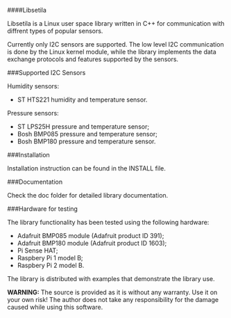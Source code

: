 ####Libsetila

Libsetila is a Linux user space library written in C++ for communication with diffrent types of popular sensors.

Currently only I2C sensors are supported. The low level I2C communication is done by the Linux kernel module, while 
the library implements the data exchange protocols and features supported by the sensors. 

###Supported I2C Sensors

Humidity sensors:

- ST HTS221 humidity and temperature sensor.

Pressure sensors:

- ST LPS25H pressure and temperature sensor;
- Bosh BMP085 pressure and temperature sensor;
- Bosh BMP180 pressure and temperature sensor.

###Installation

Installation instruction can be found in the INSTALL file.


###Documentation

Check the doc folder for detailed library documentation.


###Hardware for testing 

The library functionality has been tested using the following hardware:

- Adafruit BMP085 module (Adafruit product ID 391);
- Adafruit BMP180 module (Adafruit product ID 1603);
- Pi Sense HAT;
- Raspbery Pi 1 model B;
- Raspbery Pi 2 model B.  

The library is distributed with examples that demonstrate the library use.


**WARNING:** 
The source is provided as it is without any warranty. Use it on your own risk!
The author does not take any responsibility for the damage caused while using this software.

